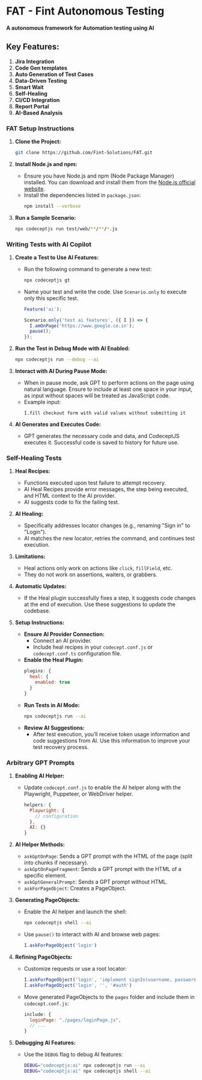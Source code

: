 
# FAT - Fint Autonomous Testing

**A autonomous framework for Automation testing using AI**

## Key Features:

1. **Jira Integration**
2. **Code Gen templates**
3. **Auto Generation of Test Cases**
4. **Data-Driven Testing**
6. **Smart Wait**
7. **Self-Healing**
8. **CI/CD Integration**
9. **Report Portal**
10. **AI-Based Analysis**

### FAT Setup Instructions

1. **Clone the Project:**
   ```bash
   git clone https://github.com/Fint-Solutions/FAT.git
   ```

2. **Install Node.js and npm:**
   - Ensure you have Node.js and npm (Node Package Manager) installed. You can download and install them from the [Node.js official website](https://nodejs.org/).
   - Install the dependencies listed in `package.json`:
     ```bash
     npm install --verbose
     ```

3. **Run a Sample Scenario:**
   ```bash
   npx codeceptjs run test/web/**/**/*.js
   ```

### Writing Tests with AI Copilot

1. **Create a Test to Use AI Features:**
   - Run the following command to generate a new test:
     ```bash
     npx codeceptjs gt
     ```
   - Name your test and write the code. Use `Scenario.only` to execute only this specific test.
     ```javascript
     Feature('ai');

     Scenario.only('test ai features', ({ I }) => {
       I.amOnPage('https://www.google.co.in');
       pause();
     });
     ```

2. **Run the Test in Debug Mode with AI Enabled:**
   ```bash
   npx codeceptjs run --debug --ai
   ```

3. **Interact with AI During Pause Mode:**
   - When in pause mode, ask GPT to perform actions on the page using natural language. Ensure to include at least one space in your input, as input without spaces will be treated as JavaScript code.
   - Example input:
     ```
     I.fill checkout form with valid values without submitting it
     ```

4. **AI Generates and Executes Code:**
   - GPT generates the necessary code and data, and CodeceptJS executes it. Successful code is saved to history for future use.

### Self-Healing Tests

1. **Heal Recipes:**
   - Functions executed upon test failure to attempt recovery.
   - AI Heal Recipes provide error messages, the step being executed, and HTML context to the AI provider.
   - AI suggests code to fix the failing test.

2. **AI Healing:**
   - Specifically addresses locator changes (e.g., renaming "Sign in" to "Login").
   - AI matches the new locator, retries the command, and continues test execution.

3. **Limitations:**
   - Heal actions only work on actions like `click`, `fillField`, etc.
   - They do not work on assertions, waiters, or grabbers.

4. **Automatic Updates:**
   - If the Heal plugin successfully fixes a step, it suggests code changes at the end of execution. Use these suggestions to update the codebase.

5. **Setup Instructions:**
   - **Ensure AI Provider Connection:**
     - Connect an AI provider.
     - Include heal recipes in your `codecept.conf.js` or `codecept.conf.ts` configuration file.
   - **Enable the Heal Plugin:**
     ```javascript
     plugins: {
       heal: {
         enabled: true
       }
     }
     ```
   - **Run Tests in AI Mode:**
     ```bash
     npx codeceptjs run --ai
     ```
   - **Review AI Suggestions:**
     - After test execution, you’ll receive token usage information and code suggestions from AI. Use this information to improve your test recovery process.

### Arbitrary GPT Prompts

1. **Enabling AI Helper:**
   - Update `codecept.conf.js` to enable the AI helper along with the Playwright, Puppeteer, or WebDriver helper.
     ```javascript
     helpers: {
       Playwright: {
         // configuration
       },
       AI: {}
     }
     ```

2. **AI Helper Methods:**
   - `askGptOnPage`: Sends a GPT prompt with the HTML of the page (split into chunks if necessary).
   - `askGptOnPageFragment`: Sends a GPT prompt with the HTML of a specific element.
   - `askGptGeneralPrompt`: Sends a GPT prompt without HTML.
   - `askForPageObject`: Creates a PageObject.

3. **Generating PageObjects:**
   - Enable the AI helper and launch the shell:
     ```bash
     npx codeceptjs shell --ai
     ```
   - Use `pause()` to interact with AI and browse web pages:
     ```javascript
     I.askForPageObject('login')
     ```

4. **Refining PageObjects:**
   - Customize requests or use a root locator:
     ```javascript
     I.askForPageObject('login', 'implement signIn(username, password) method')
     I.askForPageObject('login', '', '#auth')
     ```
   - Move generated PageObjects to the `pages` folder and include them in `codecept.conf.js`:
     ```javascript
     include: {
       loginPage: "./pages/loginPage.js",
       // ...
     }
     ```

5. **Debugging AI Features:**
   - Use the `DEBUG` flag to debug AI features:
     ```bash
     DEBUG="codeceptjs:ai" npx codeceptjs run --ai
     DEBUG="codeceptjs:ai" npx codeceptjs shell --ai
     ```
